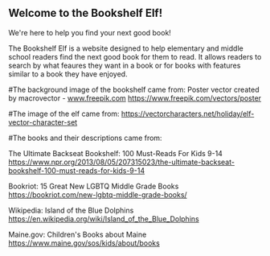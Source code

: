 ## Welcome to the Bookshelf Elf!
We're here to help you find your next good book!

The Bookshelf Elf is a website designed to help elementary and middle school readers find the next good book for them to read. It allows readers to search by what feaures they want in a book or for books with features similar to a book they have enjoyed.

#The background image of the bookshelf came from:
Poster vector created by macrovector - www.freepik.com
https://www.freepik.com/vectors/poster

#The image of the elf came from:
https://vectorcharacters.net/holiday/elf-vector-character-set


#The books and their descriptions came from:

The Ultimate Backseat Bookshelf: 100 Must-Reads For Kids 9-14
https://www.npr.org/2013/08/05/207315023/the-ultimate-backseat-bookshelf-100-must-reads-for-kids-9-14

Bookriot: 15 Great New LGBTQ Middle Grade Books
https://bookriot.com/new-lgbtq-middle-grade-books/

Wikipedia: Island of the Blue Dolphins
https://en.wikipedia.org/wiki/Island_of_the_Blue_Dolphins

Maine.gov: Children's Books about Maine
https://www.maine.gov/sos/kids/about/books